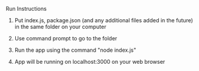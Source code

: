 Run Instructions

1) Put index.js, package.json (and any additional files added in the future) in the same folder
on your computer

2) Use command prompt to go to the folder

3) Run the app using the command "node index.js"

4) App will be running on localhost:3000 on your web browser
